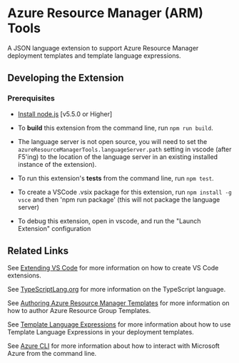 # Azure Resource Manager (ARM) Tools

A JSON language extension to support Azure Resource Manager deployment templates
and template language expressions.

## Developing the Extension

### Prerequisites

-   [Install node.js](https://nodejs.org/en) [v5.5.0 or Higher]

-   To **build** this extension from the command line, run `npm run build`.
-   The language server is not open source, you will need to set the
    `azureResourceManagerTools.languageServer.path` setting in vscode (after
    F5'ing) to the location of the language server in an existing installed
    instance of the extension).
-   To run this extension's **tests** from the command line, run `npm test`.
-   To create a VSCode .vsix package for this extension, run
    `npm install -g vsce` and then 'npm run package' (this will not package the
    language server)
-   To debug this extension, open in vscode, and run the "Launch Extension"
    configuration

## Related Links

See [Extending VS Code](https://code.visualstudio.com/docs/extensions/overview)
for more information on how to create VS Code extensions.

See [TypeScriptLang.org](https://www.typescriptlang.org/) for more information
on the TypeScript language.

See
[Authoring Azure Resource Manager Templates](https://azure.microsoft.com/en-us/documentation/articles/resource-group-authoring-templates/)
for more information on how to author Azure Resource Group Templates.

See
[Template Language Expressions](https://azure.microsoft.com/en-us/documentation/articles/resource-group-template-functions/)
for more information about how to use Template Language Expressions in your
deployment templates.

See
[Azure CLI](https://azure.microsoft.com/en-us/documentation/articles/xplat-cli-azure-resource-manager/)
for more information about how to interact with Microsoft Azure from the command
line.
